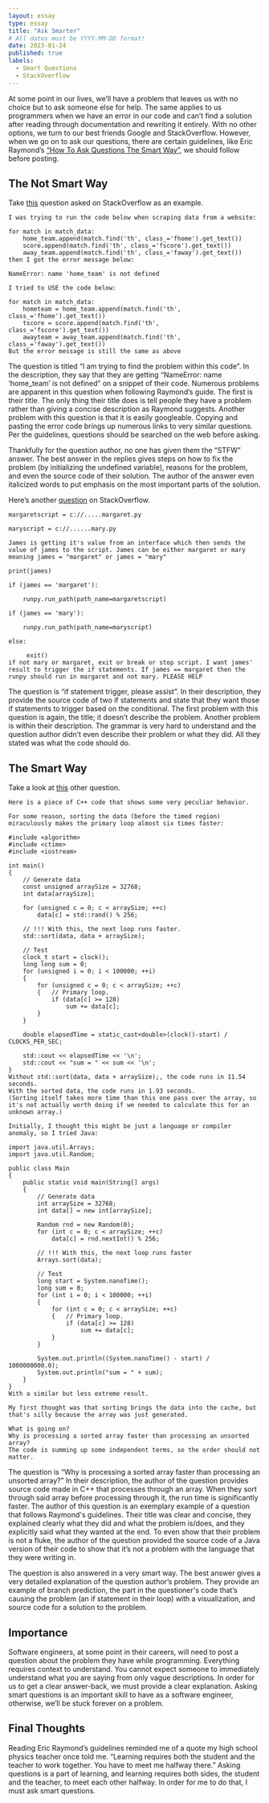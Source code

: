 ```yaml
---
layout: essay
type: essay
title: "Ask Smarter"
# All dates must be YYYY-MM-DD format!
date: 2023-01-24
published: true
labels:
  - Smart Questions
  - StackOverflow
---
```

At some point in our lives, we’ll have a problem that leaves us with no choice but to ask someone else for help. The same applies to us programmers when we have an error in our code and can’t find a solution after reading through documentation and rewriting it entirely. With no other options, we turn to our best friends Google and StackOverflow. However, when we go on to ask our questions, there are certain guidelines, like Eric Raymond’s [“How To Ask Questions The Smart Way”](http://www.catb.org/esr/faqs/smart-questions.html), we should follow before posting.

## The Not Smart Way
Take [this](https://stackoverflow.com/questions/75228089/i-am-trying-to-find-the-problem-within-this-code) question asked on StackOverflow as an example. 
```
I was trying to run the code below when scraping data from a website:

for match in match_data:
    home_team.append(match.find('th', class_='fhome').get_text())
    score.append(match.find('th', class_='fscore').get_text())
    away_team.append(match.find('th', class_='faway').get_text())
then I got the error message below:

NameError: name 'home_team' is not defined

I tried to USE the code below:

for match in match_data:
    hometeam = home_team.append(match.find('th', class_='fhome').get_text())
    tscore = score.append(match.find('th', class_='fscore').get_text())
    awayteam = away_team.append(match.find('th', class_='faway').get_text())
But the error message is still the same as above
```
The question is titled “I am trying to find the problem within this code”. In the description, they say that they are getting  “NameError: name ‘home_team’ is not defined” on a snippet of their code. Numerous problems are apparent in this question when following Raymond’s guide. The first is their title. The only thing their title does is tell people they have a problem rather than giving a concise description as Raymond suggests. Another problem with this question is that it is easily googleable. Copying and pasting the error code brings up numerous links to very similar questions. Per the guidelines, questions should be searched on the web before asking.

Thankfully for the question author, no one has given them the “STFW” answer. The best answer in the replies gives steps on how to fix the problem (by initializing the undefined variable), reasons for the problem, and even the source code of their solution. The author of the answer even italicized words to put emphasis on the most important parts of the solution.
    

Here’s another [question](https://stackoverflow.com/questions/75224180/if-statement-trigger-please-assist) on StackOverflow.
```
margaretscript = c://.....margaret.py

maryscript = c://......mary.py

James is getting it's value from an interface which then sends the value of james to the script. James can be either margaret or mary meaning james = "margaret" or james = "mary"

print(james)

if (james == 'margaret'):

    runpy.run_path(path_name=margaretscript)

if (james == 'mary'):

    runpy.run_path(path_name=maryscript)

else:

     exit()
if not mary or margaret, exit or break or stop script. I want james' result to trigger the if statements. If james == margaret then the runpy should run in margaret and not mary. PLEASE HELP
```
The question is “if statement trigger, please assist”. In their description, they provide the source code of two if statements and state that they want those if statements to trigger based on the conditional. The first problem with this question is again, the title; it doesn’t describe the problem. Another problem is within their description. The grammar is very hard to understand and the question author didn’t even describe their problem or what they did. All they stated was what the code should do.

## The Smart Way
Take a look at [this](https://stackoverflow.com/questions/11227809/why-is-processing-a-sorted-array-faster-than-processing-an-unsorted-array) other question. 
```
Here is a piece of C++ code that shows some very peculiar behavior.

For some reason, sorting the data (before the timed region) miraculously makes the primary loop almost six times faster:

#include <algorithm>
#include <ctime>
#include <iostream>

int main()
{
    // Generate data
    const unsigned arraySize = 32768;
    int data[arraySize];

    for (unsigned c = 0; c < arraySize; ++c)
        data[c] = std::rand() % 256;

    // !!! With this, the next loop runs faster.
    std::sort(data, data + arraySize);

    // Test
    clock_t start = clock();
    long long sum = 0;
    for (unsigned i = 0; i < 100000; ++i)
    {
        for (unsigned c = 0; c < arraySize; ++c)
        {   // Primary loop.
            if (data[c] >= 128)
                sum += data[c];
        }
    }

    double elapsedTime = static_cast<double>(clock()-start) / CLOCKS_PER_SEC;

    std::cout << elapsedTime << '\n';
    std::cout << "sum = " << sum << '\n';
}
Without std::sort(data, data + arraySize);, the code runs in 11.54 seconds.
With the sorted data, the code runs in 1.93 seconds.
(Sorting itself takes more time than this one pass over the array, so it's not actually worth doing if we needed to calculate this for an unknown array.)

Initially, I thought this might be just a language or compiler anomaly, so I tried Java:

import java.util.Arrays;
import java.util.Random;

public class Main
{
    public static void main(String[] args)
    {
        // Generate data
        int arraySize = 32768;
        int data[] = new int[arraySize];

        Random rnd = new Random(0);
        for (int c = 0; c < arraySize; ++c)
            data[c] = rnd.nextInt() % 256;

        // !!! With this, the next loop runs faster
        Arrays.sort(data);

        // Test
        long start = System.nanoTime();
        long sum = 0;
        for (int i = 0; i < 100000; ++i)
        {
            for (int c = 0; c < arraySize; ++c)
            {   // Primary loop.
                if (data[c] >= 128)
                    sum += data[c];
            }
        }

        System.out.println((System.nanoTime() - start) / 1000000000.0);
        System.out.println("sum = " + sum);
    }
}
With a similar but less extreme result.

My first thought was that sorting brings the data into the cache, but that's silly because the array was just generated.

What is going on?
Why is processing a sorted array faster than processing an unsorted array?
The code is summing up some independent terms, so the order should not matter.
```
The question is “Why is processing a sorted array faster than processing an unsorted array?” In their description, the author of the question provides source code made in C++ that processes through an array. When they sort through said array before processing through it, the run time is significantly faster. The author of this question is an exemplary example of a question that follows Raymond's guidelines. Their title was clear and concise, they explained clearly what they did and what the problem is/does, and they explicitly said what they wanted at the end. To even show that their problem is not a fluke, the author of the question provided the source code of a Java version of their code to show that it’s not a problem with the language that they were writing in.

The question is also answered in a very smart way. The best answer gives a very detailed explanation of the question author’s problem. They provide an example of branch prediction, the part in the questioner's code that’s causing the problem (an if statement in their loop) with a visualization, and source code for a solution to the problem.

## Importance
Software engineers, at some point in their careers, will need to post a question about the problem they have while programming. Everything requires context to understand. You cannot expect someone to immediately understand what you are saying from only vague descriptions. In order for us to get a clear answer-back, we must provide a clear explanation. Asking smart questions is an important skill to have as a software engineer, otherwise, we’ll be stuck forever on a problem.

## Final Thoughts
Reading Eric Raymond’s guidelines reminded me of a quote my high school physics teacher once told me. “Learning requires both the student and the teacher to work together. You have to meet me halfway there.” Asking questions is a part of learning, and learning requires both sides, the student and the teacher, to meet each other halfway. In order for me to do that, I must ask smart questions.
